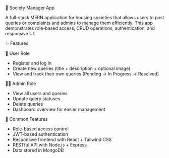 🏢 Society Manager App

A full-stack MERN application for housing societies that allows users to post queries or complaints and admins to manage them efficiently. This app demonstrates role-based access, CRUD operations, authentication, and responsive UI.

✨ Features

👤 User Role
- Register and log in
- Create new queries (title + description + optional image)
- View and track their own queries (Pending → In Progress → Resolved)


🧑‍💼 Admin Role
- View all users and queries
- Update query statuses
- Delete queries
- Dashboard overview for easier management


🔄 Common Features
- Role-based access control
- JWT-based authentication
- Responsive frontend with React + Tailwind CSS
- RESTful API with Node.js + Express
- Data stored in MongoDB
